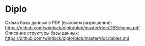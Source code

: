 Diplo
================

Схема базы данных в PDF (высоком разрешении): https://github.com/windock/diplo/blob/master/doc/DBSchema.pdf
Описание структуры базы данных: https://github.com/windock/diplo/blob/master/doc/tables.md

